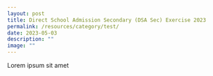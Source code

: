 ```yaml
---
layout: post
title: Direct School Admission Secondary (DSA Sec) Exercise 2023
permalink: /resources/category/test/
date: 2023-05-03
description: ""
image: ""
---
```

Lorem ipsum sit amet
